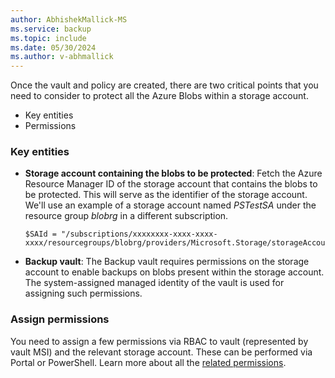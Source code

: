 ```yaml
---
author: AbhishekMallick-MS
ms.service: backup
ms.topic: include
ms.date: 05/30/2024
ms.author: v-abhmallick
---
```


Once the vault and policy are created, there are two critical points that you need to consider to protect all the Azure Blobs within a storage account.

- Key entities
- Permissions

### Key entities

- **Storage account containing the blobs to be protected**: Fetch the Azure Resource Manager ID of the storage account that contains the blobs to be protected. This will serve as the identifier of the storage account. We'll use an example of a storage account named *PSTestSA* under the resource group *blobrg* in a different subscription.

    ```azurepowershell-interactive
    $SAId = "/subscriptions/xxxxxxxx-xxxx-xxxx-xxxx/resourcegroups/blobrg/providers/Microsoft.Storage/storageAccounts/PSTestSA"
    ```

- **Backup vault**: The Backup vault requires permissions on the storage account to enable backups on blobs present within the storage account. The system-assigned managed identity of the vault is used for assigning such permissions.

### Assign permissions

You need to assign a few permissions via RBAC to vault (represented by vault MSI) and the relevant storage account. These can be performed via Portal or PowerShell. Learn more about all the [related permissions](/azure/backup/blob-backup-configure-manage#grant-permissions-to-the-backup-vault-on-storage-accounts).
